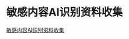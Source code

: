 # 敏感内容AI识别资料收集
[敏感内容AI识别资料收集](https://aiwithcloud.com/2022/03/26/%e6%95%8f%e6%84%9f%e5%86%85%e5%ae%b9ai%e8%af%86%e5%88%ab%e8%b5%84%e6%96%99%e6%94%b6%e9%9b%86/)